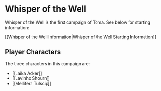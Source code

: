 <!-- wiki-header-section:start -->
# Whisper of the Well 

Whisper of the Well is the first campaign of Toma. See below for starting information:

[[Whisper of the Well Information|Whisper of the Well Starting Information]]

## Player Characters

The three characters in this campaign are:

- [[Laika Acker]]
- [[Lavinho Shourn]]
- [[Mellifera Tulscip]]